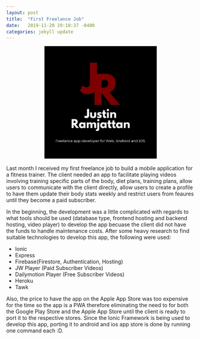 ```yaml
---
layout: post
title:  "First Freelance Job"
date:   2019-11-20 19:10:37 -0400
categories: jekyll update
---
```


<center><img src="/assets/Logo.jpg" width="300" height="300"></center>

Last month I received my first freelance job to build a mobile application for a fitness trainer. The client needed an app to facilitate playing videos involving training specific parts of the body, diet plans, training plans, allow users to communicate with the client directly, allow users to create a profile to have them update their body stats weekly and restrict users from feaures until they become a paid subscriber.

In the beginning, the development was a little complicated with regards to what tools should be used (database type, frontend hosting and backend hosting, video player) to develop the app becuase the client did not have the funds to handle maintenance costs. After some heavy research to find suitable technologies to develop this app, the following were used:

- Ionic
- Express
- Firebase(Firestore, Authentication, Hosting)
- JW Player (Paid Subscriber Videos)
- Dailymotion Player (Free Subscriber Videos)
- Heroku
- Tawk

Also, the price to have the app on the Apple App Store was too expensive for the time so the app is a PWA therefore eliminating the need to for both the Google Play Store and the Apple App Store until the client is ready to port it to the respective stores. Since the Ionic Framework is being used to develop this app, porting it to android and ios app store is done by running one command each :D.
